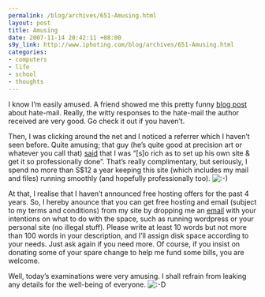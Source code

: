 ```yaml
--- 
permalink: /blog/archives/651-Amusing.html
layout: post
title: Amusing
date: 2007-11-14 20:42:11 +08:00
s9y_link: http://www.iphoting.com/blog/archives/651-Amusing.html
categories: 
- computers
- life
- school
- thoughts
---
```

<p class="whiteline"><p>I know I&#8217;m easily amused. A friend showed me this pretty funny <a onclick="_gaq.push(['_trackPageview', '/extlink/www.dooce.com/archives/daily/07_16_2007.html']);"  href="http://www.dooce.com/archives/daily/07_16_2007.html">blog post</a> about hate-mail. Really, the witty responses to the hate-mail the author received are very good. Go check it out if you haven&#8217;t.</p>
</p><p class="whiteline"><p>Then, I was clicking around the net and I noticed a referrer which I haven&#8217;t seen before. Quite amusing; that guy (he&#8217;s quite good at precision art or whatever you call that) <a onclick="_gaq.push(['_trackPageview', '/extlink/paul-ooi.blogspot.com/2007/10/personal-profiling.html']);"  href="http://paul-ooi.blogspot.com/2007/10/personal-profiling.html">said</a> that I was &#8220;[s]o rich as to set up his own site &amp; get it so professionally done&#8221;. That&#8217;s really complimentary, but seriously, I spend no more than S$12 a year keeping this site (which includes my mail and files) running smoothly (and hopefully professionally too). <img src="http://static-s3.iphoting.com/blog/templates/default/img/emoticons/smile.png" alt=":-)" style="display: inline; vertical-align: bottom;" class="emoticon" /></p>
</p><p class="whiteline"><p>At that, I realise that I haven&#8217;t announced free hosting offers for the past 4 years. So, I hereby anounce that you can get free hosting and email (subject to my terms and conditions) from my site by dropping me an <a href="mailto:iphoting+hosting@iphoting.com">email</a> with your intentions on what to do with the space, such as running wordpress or your personal site (no illegal stuff). Please write at least 10 words but not more than 100 words in your description, and I&#8217;ll assign disk space according to your needs. Just ask again if you need more. Of course, if you insist on donating some of your spare change to help me fund some bills, you are welcome.</p>
</p><p class="break"><p>Well, today&#8217;s examinations were very amusing. I shall refrain from leaking any details for the well-being of everyone. <img src="http://static-s3.iphoting.com/blog/templates/default/img/emoticons/laugh.png" alt=":-D" style="display: inline; vertical-align: bottom;" class="emoticon" /></p></p>
